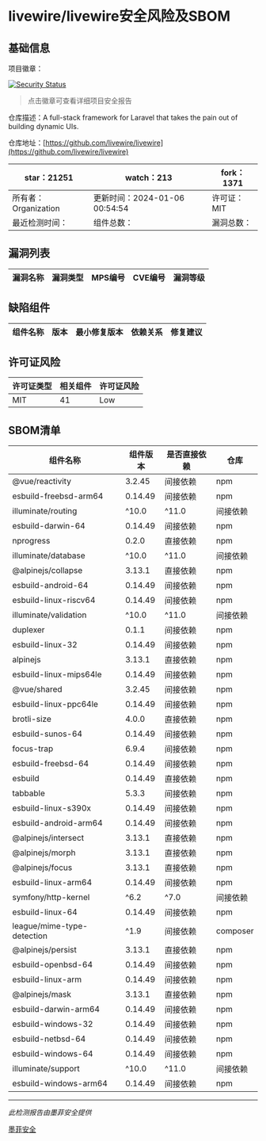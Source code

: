 # livewire/livewire安全风险及SBOM

## 基础信息

项目徽章：

[![Security Status](https://www.murphysec.com/platform3/v31/badge/1743346752892190720.svg)](https://www.murphysec.com/console/report/1692967165772980224/1743346752892190720)

> 点击徽章可查看详细项目安全报告

仓库描述：A full-stack framework for Laravel that takes the pain out of building dynamic UIs.

仓库地址：[https://github.com/livewire/livewire](https://github.com/livewire/livewire)

| star：21251 | watch：213 | fork：1371 |
| ----------- | -------------- | ------------ |
| 所有者：Organization | 更新时间：2024-01-06 00:54:54 | 许可证：MIT |
| 最近检测时间： | 组件总数： | 漏洞总数： |




## 漏洞列表

| 漏洞名称 | 漏洞类型 | MPS编号 | CVE编号 | 漏洞等级 |
| ------- | ------ | ------- | ------ | ----- |





## 缺陷组件

| 组件名称 | 版本 | 最小修复版本 | 依赖关系 | 修复建议 |
| -------- | ---- | ------------ | -------- | -------- |





## 许可证风险

| 许可证类型 | 相关组件 | 许可证风险 |
| ---------- | -------- | ---------- |
|MIT|41|Low|




## SBOM清单

| 组件名称 | 组件版本 | 是否直接依赖 | 仓库 |
| -------- | -------- | ------------ | ---- |
|@vue/reactivity|3.2.45|间接依赖|npm|
|esbuild-freebsd-arm64|0.14.49|间接依赖|npm|
|illuminate/routing|^10.0|^11.0|间接依赖|composer|
|esbuild-darwin-64|0.14.49|间接依赖|npm|
|nprogress|0.2.0|直接依赖|npm|
|illuminate/database|^10.0|^11.0|间接依赖|composer|
|@alpinejs/collapse|3.13.1|直接依赖|npm|
|esbuild-android-64|0.14.49|间接依赖|npm|
|esbuild-linux-riscv64|0.14.49|间接依赖|npm|
|illuminate/validation|^10.0|^11.0|间接依赖|composer|
|duplexer|0.1.1|间接依赖|npm|
|esbuild-linux-32|0.14.49|间接依赖|npm|
|alpinejs|3.13.1|直接依赖|npm|
|esbuild-linux-mips64le|0.14.49|间接依赖|npm|
|@vue/shared|3.2.45|间接依赖|npm|
|esbuild-linux-ppc64le|0.14.49|间接依赖|npm|
|brotli-size|4.0.0|直接依赖|npm|
|esbuild-sunos-64|0.14.49|间接依赖|npm|
|focus-trap|6.9.4|间接依赖|npm|
|esbuild-freebsd-64|0.14.49|间接依赖|npm|
|esbuild|0.14.49|直接依赖|npm|
|tabbable|5.3.3|间接依赖|npm|
|esbuild-linux-s390x|0.14.49|间接依赖|npm|
|esbuild-android-arm64|0.14.49|间接依赖|npm|
|@alpinejs/intersect|3.13.1|直接依赖|npm|
|@alpinejs/morph|3.13.1|直接依赖|npm|
|@alpinejs/focus|3.13.1|直接依赖|npm|
|esbuild-linux-arm64|0.14.49|间接依赖|npm|
|symfony/http-kernel|^6.2|^7.0|间接依赖|composer|
|esbuild-linux-64|0.14.49|间接依赖|npm|
|league/mime-type-detection|^1.9|间接依赖|composer|
|@alpinejs/persist|3.13.1|直接依赖|npm|
|esbuild-openbsd-64|0.14.49|间接依赖|npm|
|esbuild-linux-arm|0.14.49|间接依赖|npm|
|@alpinejs/mask|3.13.1|直接依赖|npm|
|esbuild-darwin-arm64|0.14.49|间接依赖|npm|
|esbuild-windows-32|0.14.49|间接依赖|npm|
|esbuild-netbsd-64|0.14.49|间接依赖|npm|
|esbuild-windows-64|0.14.49|间接依赖|npm|
|illuminate/support|^10.0|^11.0|间接依赖|composer|
|esbuild-windows-arm64|0.14.49|间接依赖|npm|


------

*此检测报告由墨菲安全提供*

[墨菲安全](www.murphysec.com)